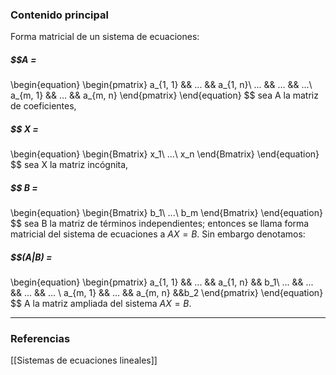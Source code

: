 ### Contenido principal

Forma matricial de un sistema de ecuaciones:
##### $$A =
\begin{equation}
	\begin{pmatrix}
		a_{1, 1} && ... && a_{1, n}\\
		... && ... && ...\\
		a_{m, 1} && ... && a_{m, n}
	\end{pmatrix}
\end{equation}
$$
sea A la matriz de coeficientes,
##### $$ X =
\begin{equation}
	\begin{Bmatrix}
		x_1\\
		...\\
		x_n
	\end{Bmatrix}
\end{equation}
$$
sea X la matriz incógnita,
##### $$ B =
\begin{equation}
	\begin{Bmatrix}
		b_1\\
		...\\
		b_m
	\end{Bmatrix}
\end{equation}
$$
sea B la matriz de términos independientes; entonces se llama forma matricial del sistema de ecuaciones a $AX=B$. Sin embargo denotamos:
##### $$(A|B) =
\begin{equation}
	\begin{pmatrix}
		a_{1, 1} && ... && a_{1, n} && b_1\\
		... && ... && ... && ... \\
		a_{m, 1} && ... && a_{m, n} &&b_2
	\end{pmatrix}
\end{equation}
$$
A la matriz ampliada del sistema $AX = B$.



--- 
### Referencias
[[Sistemas de ecuaciones lineales]]